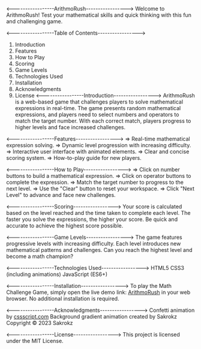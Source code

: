 <-----------------ArithmoRush----------------->
Welcome to ArithmoRush! Test your mathematical skills and quick thinking with this fun and challenging game.

<-----------------Table of Contents----------------->
1. Introduction
2. Features
3. How to Play
4. Scoring
5. Game Levels
6. Technologies Used
7. Installation
8. Acknowledgments
9. License
<-----------------Introduction----------------->
ArithmoRush is a web-based game that challenges players to solve mathematical expressions in real-time. The game presents random mathematical expressions, and players need to select numbers and operators to match the target number. With each correct match, players progress to higher levels and face increased challenges.

<-----------------Features----------------->
=> Real-time mathematical expression solving.
=> Dynamic level progression with increasing difficulty.
=> Interactive user interface with animated elements.
=> Clear and concise scoring system.
=> How-to-play guide for new players.

<-----------------How to Play----------------->
=> Click on number buttons to build a mathematical expression.
=> Click on operator buttons to complete the expression.
=> Match the target number to progress to the next level.
=> Use the "Clear" button to reset your workspace.
=> Click "Next Level" to advance and face new challenges.

<-----------------Scoring----------------->
Your score is calculated based on the level reached and the time taken to complete each level. The faster you solve the expressions, the higher your score. Be quick and accurate to achieve the highest score possible.

<-----------------Game Levels----------------->
The game features progressive levels with increasing difficulty. Each level introduces new mathematical patterns and challenges. Can you reach the highest level and become a math champion?

<-----------------Technologies Used----------------->
HTML5
CSS3 (including animations)
JavaScript (ES6+)

<-----------------Installation----------------->
To play the Math Challenge Game, simply open the live demo link: [ArithmoRush](https://sakrokz.github.io/ArithmoRush/) in your web browser. No additional installation is required.

<-----------------Acknowledgments----------------->
Confetti animation by [cssscript.com](https://www.cssscript.com/confetti-falling-animation/)
Background gradient animation created by Sakrokz
Copyright © 2023 Sakrokz

<-----------------License----------------->
This project is licensed under the MIT License.
